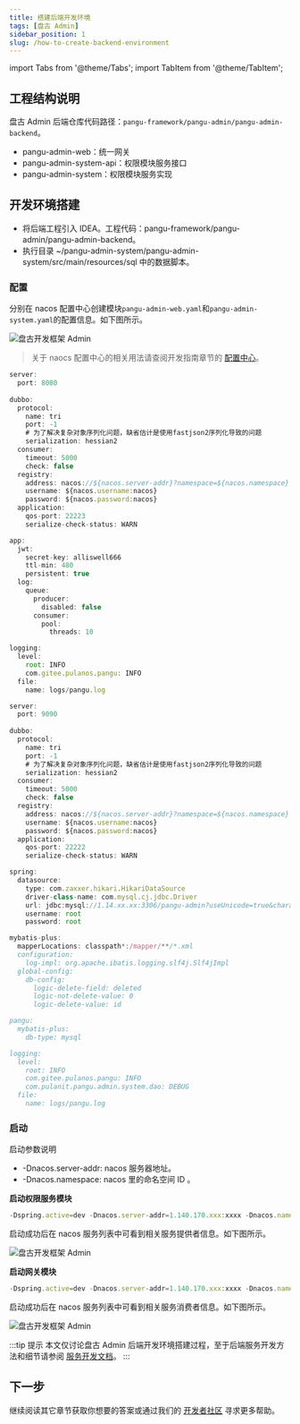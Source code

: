 ```yaml
---
title: 搭建后端开发环境
tags: [盘古 Admin]
sidebar_position: 1
slug: /how-to-create-backend-environment
---
```


<head>
  <title>盘古 Admin | 搭建后端开发环境 | 盘古开发框架</title>
  <meta name="keywords" content="盘古 Admin | 快速开始 | SUCI(Vue3、Element-Plus) | 盘古开发框架" />
</head>

import Tabs from '@theme/Tabs';
import TabItem from '@theme/TabItem';

## 工程结构说明
盘古 Admin 后端仓库代码路径：`pangu-framework/pangu-admin/pangu-admin-backend`。
- pangu-admin-web：统一网关
- pangu-admin-system-api：权限模块服务接口
- pangu-admin-system：权限模块服务实现

## 开发环境搭建

- 将后端工程引入 IDEA。工程代码：pangu-framework/pangu-admin/pangu-admin-backend。
- 执行目录 ~/pangu-admin-system/pangu-admin-system/src/main/resources/sql 中的数据脚本。

### 配置
分别在 nacos 配置中心创建模块`pangu-admin-web.yaml`和`pangu-admin-system.yaml`的配置信息。如下图所示。

![盘古开发框架 Admin](/resources/doc/35-pangu-admin.png)

> 关于 naocs 配置中心的相关用法请查阅开发指南章节的 [配置中心](/docs/advanced-guide/nacos-config-center)。

<Tabs>
<TabItem value="pangu-admin-web" label="pangu-admin-web.yaml">

```jsx title="Data Id 为 ppangu-admin-web.yaml 的配置数据"
server:
  port: 8080
  
dubbo:
  protocol:
    name: tri
    port: -1
    # 为了解决复杂对象序列化问题，缺省估计是使用fastjson2序列化导致的问题
    serialization: hessian2
  consumer:
    timeout: 5000
    check: false
  registry: 
    address: nacos://${nacos.server-addr}?namespace=${nacos.namespace}
    username: ${nacos.username:nacos}
    password: ${nacos.password:nacos}
  application:
    qos-port: 22223
    serialize-check-status: WARN

app:
  jwt:
    secret-key: alliswell666
    ttl-min: 480
    persistent: true
  log:
    queue:
      producer:
        disabled: false
      consumer:
        pool:
          threads: 10

logging:
  level:
    root: INFO
    com.gitee.pulanos.pangu: INFO
  file:
    name: logs/pangu.log
```

</TabItem>

<TabItem value="pangu-admin-system-app" label="pangu-admin-system-app.yaml">

```jsx title="Data Id 为 pangu-admin-system-app.yaml 的配置数据"
server:
  port: 9090
  
dubbo:
  protocol:
    name: tri
    port: -1
    # 为了解决复杂对象序列化问题，缺省估计是使用fastjson2序列化导致的问题
    serialization: hessian2
  consumer:
    timeout: 5000
    check: false
  registry: 
    address: nacos://${nacos.server-addr}?namespace=${nacos.namespace}
    username: ${nacos.username:nacos}
    password: ${nacos.password:nacos}
  application:
    qos-port: 22222
    serialize-check-status: WARN

spring:
  datasource:
    type: com.zaxxer.hikari.HikariDataSource
    driver-class-name: com.mysql.cj.jdbc.Driver
    url: jdbc:mysql://1.14.xx.xx:3306/pangu-admin?useUnicode=true&characterEncoding=utf-8&autoReconnect=true&failOverReadOnly=false&allowMultiQueries=true&useSSL=false&rewriteBatchedStatements=true
    username: root
    password: root

mybatis-plus:
  mapperLocations: classpath*:/mapper/**/*.xml
  configuration:
    log-impl: org.apache.ibatis.logging.slf4j.Slf4jImpl
  global-config:
    db-config:
      logic-delete-field: deleted
      logic-not-delete-value: 0
      logic-delete-value: id

pangu:
  mybatis-plus:
    db-type: mysql

logging:
  level:
    root: INFO
    com.gitee.pulanos.pangu: INFO
    com.pulanit.pangu.admin.system.dao: DEBUG
  file:
    name: logs/pangu.log
```
</TabItem>
</Tabs>

### 启动

启动参数说明  
  - -Dnacos.server-addr: nacos 服务器地址。
  - -Dnacos.namespace: nacos 里的命名空间 ID 。

**启动权限服务模块**
```jsx title="启动参数"
-Dspring.active=dev -Dnacos.server-addr=1.140.170.xxx:xxxx -Dnacos.namespace=dev -Dnacos.password=xxx
```
启动成功后在 nacos 服务列表中可看到相关服务提供者信息。如下图所示。

![盘古开发框架 Admin](/resources/doc/36-pangu-admin.png)

**启动网关模块**
```jsx title="启动参数"
-Dspring.active=dev -Dnacos.server-addr=1.140.170.xxx:xxxx -Dnacos.namespace=dev -Dnacos.password=xxx
```
启动成功后在 nacos 服务列表中可看到相关服务消费者信息。如下图所示。

![盘古开发框架 Admin](/resources/doc/37-pangu-admin.png)

:::tip 提示
本文仅讨论盘古 Admin 后端开发环境搭建过程，至于后端服务开发方法和细节请参阅 [服务开发文档](/docs/intro)。
:::

## 下一步
继续阅读其它章节获取你想要的答案或通过我们的 [开发者社区](/community) 寻求更多帮助。

